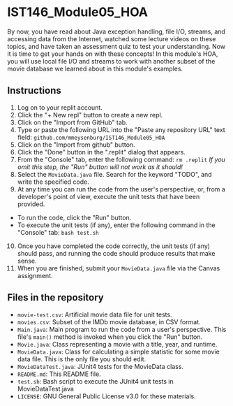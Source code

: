 # IST146_Module05_HOA

By now, you have read about Java exception handling, file I/O, streams, and accessing data from the Internet, watched some lecture videos on these topics, and have taken an assessment quiz to test your understanding. Now it is time to get your hands on with these concepts! In this module's HOA, you will use local file I/O and streams to work with another subset of the movie database we learned about in this module's examples. 

## Instructions

1. Log on to your replit account. 
2. Click the "+ New repl" button to create a new repl. 
3. Click on the "Import from GitHub" tab. 
4. Type or paste the following URL into the "Paste any repository URL" text field: `github.com/mmeysenburg/IST146_Module05_HOA`
5. Click on the "Import from github" button.
6. Click the "Done" button in the ".replit" dialog that appears.
7. From the "Console" tab, enter the following command: `rm .replit` *If you omit this step, the "Run" button will not work as it should!*
8. Select the `MovieData.java` file. Search for the keyword "TODO", and write the specified code.
9. At any time you can run the code from the user's perspective, or, from a developer's point of view, execute the unit tests that have been provided.
  * To run the code, click the "Run" button.
  * To execute the unit tests (if any), enter the following command in the "Console" tab: `bash test.sh`
10. Once you have completed the code correctly, the unit tests (if any) should pass, and running the code should produce results that make sense.
11. When you are finished, submit your `MovieData.java` file via the Canvas assignment.

## Files in the repository

* `movie-test.csv`: Artificial movie data file for unit tests.
* `movies.csv`: Subset of the IMDb movie database, in CSV format.
* `Main.java`: Main program to run the code from a user's perspective. This file's `main()` method is invoked when you click the "Run" button.
* `Movie.java`: Class representing a movie with a title, year, and runtime.
* `MovieData.java`: Class for calculating a simple statistic for some movie data file. This is the only file you should edit.
* `MovieDataTest.java`: JUnit4 tests for the MovieData class.
* `README.md`: This README file.
* `test.sh`: Bash script to execute the JUnit4 unit tests in MovieDataTest.java
* `LICENSE`: GNU General Public License v3.0 for these materials.
